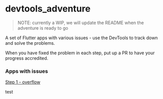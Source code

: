 # devtools_adventure

> NOTE: currently a WIP, we will update the README when the adventure is ready to go

A set of Flutter apps with various issues - use the DevTools to track down and solve the problems.

When you have fixed the problem in each step, put up a PR to have your progress accredited.

### Apps with issues

[Step 1 - overflow](packages/1/README.md)

test
